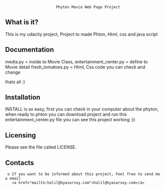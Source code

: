 
                           Phyton Movie Web Page Project

  What is it?
  -----------

  This is my udacity project, Project to made Phton, Html, css and java script


  Documentation
  -------------
  media.py =  inside to Movie Class,
  entertainment_center.py = define to Movie detail 
  fresh_tomatoes.py = Html, Css code you can check and change 
  
  thats all :) 
  

  Installation
  ------------
  
  INSTALL is so easy, first you can check in your computer about the phyton, when ready to phton you can download project and run this     entertainment_center.py file you can see this project working :))
  
  
  Licensing
  ---------

  Please see the file called LICENSE.

 

  Contacts
  --------

     o If you want to be informed about this project, Feel free to send me a email
       <a href="mailto:halil@hyasarsoy.com">halil@hyasarsoy.com</a>
       


   

 
